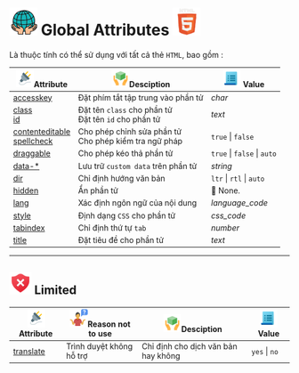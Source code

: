# <img src="https://raw.githubusercontent.com/Zenfection/Image/master/2021/06/22-12-10-10-icons8-earth_care.png" title="" alt="icons8-earth_care.png" width="50"> Global Attributes <img src="https://raw.githubusercontent.com/Zenfection/Image/master/2021/06/22-12-04-09-06-00-18-00-html5.gif" title="" alt="06-00-18-00-html5.gif" width="50">

Là thuộc tính có thể sử dụng với tất cả thẻ `HTML`, bao gồm : 

| ![1](https://raw.githubusercontent.com/Zenfection/Image/master/2021/06/13-10-10-39-icons8-electrical.png)Attribute                                         | ![1](https://raw.githubusercontent.com/Zenfection/Image/master/2021/06/13-10-06-26-icons8-handle_with_care.png)Desciption | ![icons8-purchase_order.png](https://raw.githubusercontent.com/Zenfection/Image/master/2021/06/22-16-08-47-icons8-purchase_order.png) Value |
| ---------------------------------------------------------------------------------------------------------------------------------------------------------- | ------------------------------------------------------------------------------------------------------------------------- | ------------------------------------------------------------------------------------------------------------------------------------------- |
| [accesskey](https://www.w3schools.com/tags/att_global_accesskey.asp)                                                                                       | Đặt phím tắt tập trung vào phần tử                                                                                        | *char*                                                                                                                                      |
| [class](https://www.w3schools.com/tags/att_global_class.asp)<br>[id](https://www.w3schools.com/tags/att_global_id.asp)                                     | Đặt tên `class` cho phần tử<br>Đặt tên `id` cho phần tử                                                                   | *text*                                                                                                                                      |
| [contenteditable](https://www.w3schools.com/tags/att_global_contenteditable.asp)<br>[spellcheck](https://www.w3schools.com/tags/att_global_spellcheck.asp) | Cho phép chỉnh sửa phần tử<br>Cho phép kiểm tra ngữ pháp                                                                  | `true` \| `false`                                                                                                                           |
| [draggable](https://www.w3schools.com/tags/att_global_draggable.asp)                                                                                       | Cho phép kéo thả phần tử                                                                                                  | `true` \| `false` \| `auto`                                                                                                                 |
| [data-*](https://www.w3schools.com/tags/att_global_data.asp)                                                                                               | Lưu trữ `custom data` trên phần tử                                                                                        | *string*                                                                                                                                    |
| [dir](https://www.w3schools.com/tags/att_global_dir.asp)                                                                                                   | Chỉ định hướng văn bản                                                                                                    | `ltr` \| `rtl` \| `auto`                                                                                                                    |
| [hidden](https://www.w3schools.com/tags/att_global_hidden.asp)                                                                                             | Ẩn phần tử                                                                                                                | 🚫 None.                                                                                                                                    |
| [lang](https://www.w3schools.com/tags/att_global_lang.asp)                                                                                                 | Xác định ngôn ngữ của nội dung                                                                                            | *language_code*                                                                                                                             |
| [style](https://www.w3schools.com/tags/att_global_style.asp)                                                                                               | Định dạng `CSS` cho phần tử                                                                                               | *css_code*                                                                                                                                  |
| [tabindex](https://www.w3schools.com/tags/att_global_tabindex.asp)                                                                                         | Chỉ định thứ tự `tab`                                                                                                     | *number*                                                                                                                                    |
| [title](https://www.w3schools.com/tags/att_global_title.asp)                                                                                               | Đặt tiêu đề cho phần tử                                                                                                   | *text*                                                                                                                                      |

---

## <img src="https://raw.githubusercontent.com/Zenfection/Image/master/2021/06/22-16-10-36-icons8-delete_shield.png" title="" alt="icons8-delete_shield.png" width="40"> Limited

| ![1](https://raw.githubusercontent.com/Zenfection/Image/master/2021/06/13-10-10-39-icons8-electrical.png)Attribute | ![1](https://raw.githubusercontent.com/Zenfection/Image/master/2021/06/20-23-11-28-icons8-why_quest.png)Reason not to use | ![1](https://raw.githubusercontent.com/Zenfection/Image/master/2021/06/13-10-06-26-icons8-handle_with_care.png)Desciption | ![icons8purchaseorderpng](https://raw.githubusercontent.com/Zenfection/Image/master/2021/06/22-16-08-47-icons8-purchase_order.png) Value |
| ------------------------------------------------------------------------------------------------------------------ | ------------------------------------------------------------------------------------------------------------------------- | ------------------------------------------------------------------------------------------------------------------------- | ---------------------------------------------------------------------------------------------------------------------------------------- |
| [translate](https://www.w3schools.com/tags/att_global_translate.asp)                                               | Trình duyệt không hỗ trợ                                                                                                  | Chỉ định cho dịch văn bản hay không                                                                                       | `yes` \| `no`                                                                                                                            |
